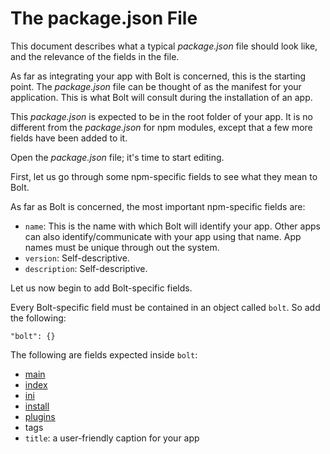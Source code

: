 # The package.json File

This document describes what a typical _package.json_ file should look like, and the relevance of the fields in the file.

As far as integrating your app with Bolt is concerned, this is the starting point. The _package.json_ file can be thought of as the manifest for your application. This is what Bolt will consult during the installation of an app.

This _package.json_ is expected to be in the root folder of your app. It is no different from the _package.json_ for npm modules, except that a few more fields have been added to it.

Open the _package.json_ file; it's time to start editing.

First, let us go through some npm-specific fields to see what they mean to Bolt.

As far as Bolt is concerned, the most important npm-specific fields are:

* `name`: This is the name with which Bolt will identify your app. Other apps can also identify\/communicate with your app using that name. App names must be unique through out the system.
* `version`: Self-descriptive.
* `description`: Self-descriptive.

Let us now begin to add Bolt-specific fields.

Every Bolt-specific field must be contained in an object called `bolt`. So add the following:

`"bolt": {}`

The following are fields expected inside `bolt`:

* [main](/main.md)
* [index](/package-index.md)
* [ini](/ini.md)
* [install](/install.md)
* [plugins](/plugins.md)
* tags
* `title`: a user-friendly caption for your app

